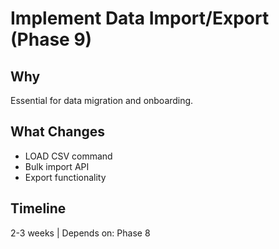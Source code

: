 # Implement Data Import/Export (Phase 9)

## Why
Essential for data migration and onboarding.

## What Changes
- LOAD CSV command
- Bulk import API
- Export functionality

## Timeline
2-3 weeks | Depends on: Phase 8
